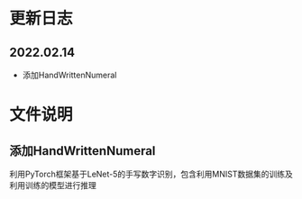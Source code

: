 # 更新日志
## 2022.02.14
- 添加HandWrittenNumeral

# 文件说明
## 添加HandWrittenNumeral
利用PyTorch框架基于LeNet-5的手写数字识别，包含利用MNIST数据集的训练及利用训练的模型进行推理